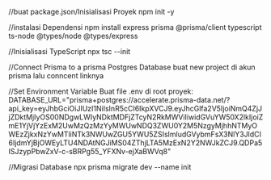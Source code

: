 //buat package.json/Inisialisasi Proyek
npm init -y

//instalasi Dependensi
npm install express prisma @prisma/client typescript ts-node @types/node @types/express

//Inisialisasi TypeScript
npx tsc --init

//Connect Prisma to a prisma Postgres Database
buat new project di akun prisma lalu conncent linknya

//Set Environment Variable Buat file .env di root proyek:
DATABASE_URL="prisma+postgres://accelerate.prisma-data.net/?api_key=eyJhbGciOiJIUzI1NiIsInR5cCI6IkpXVCJ9.eyJhcGlfa2V5IjoiNmQ4ZjJjZDktMjIyOS00NDgwLWIyNDktMDFjZTcyN2RkMWViIiwidGVuYW50X2lkIjoiZmE1YjVjYzExM2UwMzQzMzYyMWUwNDQ3ZWU0Y2M5NzgyMjhhNTMyOWEzZjkxNzYwMTliNTk3NWUwZGU5YWU5ZSIsImludGVybmFsX3NlY3JldCI6IjdmYjBjOWEyLTU4NDAtNGJiMS04ZThjLTA5MzExN2Y2NWJkZCJ9.QDPa5ISJzypPbwZxV-c-sBRPg55_YFXNv-ejXaBWVq8"

//Migrasi Database
npx prisma migrate dev --name init

